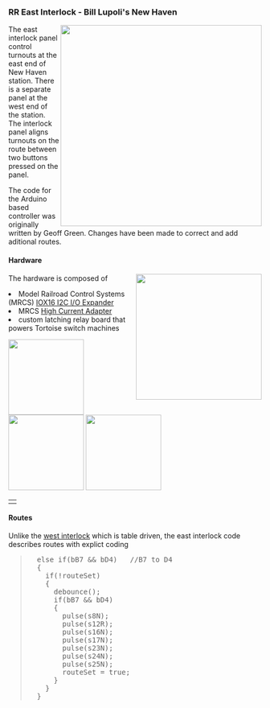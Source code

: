 ### RR East Interlock - Bill Lupoli's New Haven

<a href=http://www.pacificsouthern.org/Members/BillLupoli/Images/nhPanel.png>
<img width=400 align=right
  src=http://www.pacificsouthern.org/Members/BillLupoli/Images/nhPanel.png></a>

The east interlock panel control turnouts at the east end
of New Haven station.
There is a separate panel at the west end of the station.
The interlock panel aligns turnouts on the route between two buttons
pressed on the panel.

The code for the Arduino based controller
was originally written by Geoff Green.
Changes have been made to correct and add aditional routes.

<!-- -------------------------------------------  -------------------------- -->
<h4> Hardware </h4>

<img height=250 align=right
  src=http://www.pacificsouthern.org/Members/BillLupoli/Images/IMG_1329.JPG>

The hardware is composed of
<li> Model Railroad Control Systems (MRCS)
<a href=https://www.modelrailroadcontrolsystems.com/iox16-version-2-2-16-line-i-o-expander/>
IOX16 I2C I/O Expander</a>
<li> MRCS 
<a href=https://www.modelrailroadcontrolsystems.com/csnk-version-2-high-current-adapter-for-cpnode-iox16-iox32/>
High Current Adapter</a>
<li> custom latching relay board that powers Tortoise switch machines

<img height=150
  src=http://www.pacificsouthern.org/Members/BillLupoli/Images/IMG_1330.JPG>
<img height=150
  src=http://www.pacificsouthern.org/Members/BillLupoli/Images/IMG_1333.JPG>
<img height=150
  src=http://www.pacificsouthern.org/Members/BillLupoli/Images/IMG_1332.JPG>

<!-- -------------------------------------------  -------------------------- -->
<table width=100%> <tr> <td> </table>
<h4> Routes </h4>

Unlike the
<a href=https://www.modelrailroadcontrolsystems.com/csnk-version-2-high-current-adapter-for-cpnode-iox16-iox32/>
west interlock</a>
which is table driven,
the east interlock code
describes routes with explict coding

<blockquote><pre>
  else if(bB7 && bD4)   //B7 to D4
  {
    if(!routeSet)
    {
      debounce();
      if(bB7 && bD4)
      {
        pulse(s8N);
        pulse(s12R);
        pulse(s16N);
        pulse(s17N);
        pulse(s23N);
        pulse(s24N);
        pulse(s25N);
        routeSet = true;
      }
    }
  }
</blockquote></pre>
